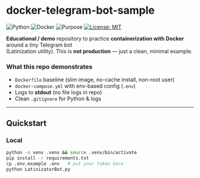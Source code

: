 # docker-telegram-bot-sample

![Python](https://img.shields.io/badge/python-3.11%2B-blue)
![Docker](https://img.shields.io/badge/docker-ready-brightgreen)
![Purpose](https://img.shields.io/badge/purpose-educational-blueviolet)
[![License: MIT](https://img.shields.io/badge/License-MIT-yellow.svg)](LICENSE)

**Educational / demo** repository to practice **containerization with Docker** around a tiny Telegram bot  
(Latinization utility). This is **not production** — just a clean, minimal example.

### What this repo demonstrates
- `Dockerfile` baseline (slim image, no-cache install, non-root user)
- `docker-compose.yml` with env-based config (`.env`)
- Logs to **stdout** (no file logs in repo)
- Clean `.gitignore` for Python & logs

---

## Quickstart

### Local
```bash
python -m venv .venv && source .venv/bin/activate
pip install -r requirements.txt
cp .env.example .env   # put your token here
python LatinizatorBot.py

